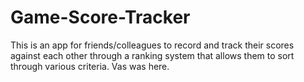 # Game-Score-Tracker
This is an app for friends/colleagues to record and track their scores against each other through a ranking system that allows them to sort through various criteria.
Vas was here.

